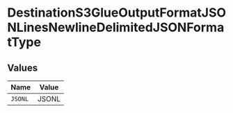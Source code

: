 # DestinationS3GlueOutputFormatJSONLinesNewlineDelimitedJSONFormatType


## Values

| Name    | Value   |
| ------- | ------- |
| `JSONL` | JSONL   |